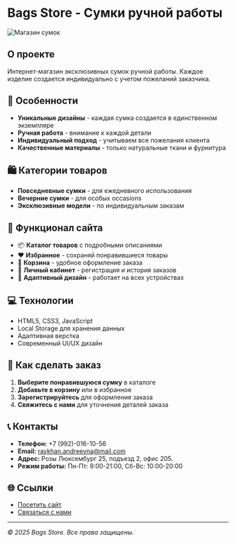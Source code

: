 # Bags Store - Сумки ручной работы

![Магазин сумок](https://allexsan.github.io/BagsStore/)

## О проекте

Интернет-магазин эксклюзивных сумок ручной работы. Каждое изделие создается индивидуально с учетом пожеланий заказчика.

## 🌟 Особенности

- **Уникальные дизайны** - каждая сумка создается в единственном экземпляре
- **Ручная работа** - внимание к каждой детали
- **Индивидуальный подход** - учитываем все пожелания клиента
- **Качественные материалы** - только натуральные ткани и фурнитура

## 🛍️ Категории товаров

- **Повседневные сумки** - для ежедневного использования
- **Вечерние сумки** - для особых occasions
- **Эксклюзивные модели** - по индивидуальным заказам

## 🚀 Функционал сайта

- 📦 **Каталог товаров** с подробными описаниями
- ❤️ **Избранное** - сохраняй понравившиеся товары
- 🛒 **Корзина** - удобное оформление заказа
- 👤 **Личный кабинет** - регистрация и история заказов
- 📱 **Адаптивный дизайн** - работает на всех устройствах

## 💻 Технологии

- HTML5, CSS3, JavaScript
- Local Storage для хранения данных
- Адаптивная верстка
- Современный UI/UX дизайн

## 🎯 Как сделать заказ

1. **Выберите понравившуюся сумку** в каталоге
2. **Добавьте в корзину** или в избранное
3. **Зарегистрируйтесь** для оформления заказа
4. **Свяжитесь с нами** для уточнения деталей заказа

## 📞 Контакты

- **Телефон:** +7 (992)-016-10-56
- **Email:** raykhan.andreevna@mail.com
- **Адрес:** Розы Люксембург 25, подъезд 2, офис 205.
- **Режим работы:** Пн-Пт: 9:00-21:00, Сб-Вс: 10:00-20:00

## 🌐 Ссылки

- [Посетить сайт](https://allexsan.github.io)
- [Связаться с нами](https://allexsan.github.io#contacts)

---

*© 2025 Bags Store. Все права защищены.*

